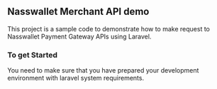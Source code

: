 

## Nasswallet Merchant API demo

This project is a sample code to demonstrate how to make request to Nasswallet Payment Gateway APIs using Laravel.

### To get Started
You need to make sure that you have prepared your development environment with laravel system requirements.

